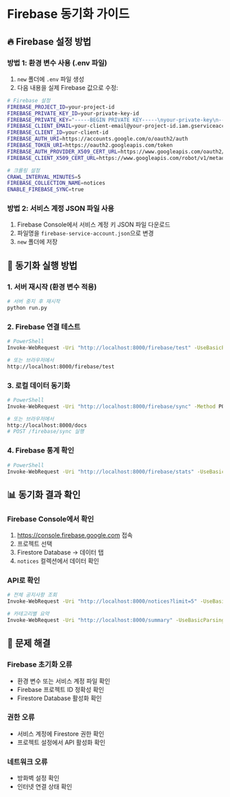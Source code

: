 # Firebase 동기화 가이드

## 🔥 Firebase 설정 방법

### 방법 1: 환경 변수 사용 (.env 파일)

1. `new` 폴더에 `.env` 파일 생성
2. 다음 내용을 실제 Firebase 값으로 수정:

```bash
# Firebase 설정
FIREBASE_PROJECT_ID=your-project-id
FIREBASE_PRIVATE_KEY_ID=your-private-key-id
FIREBASE_PRIVATE_KEY="-----BEGIN PRIVATE KEY-----\nyour-private-key\n-----END PRIVATE KEY-----\n"
FIREBASE_CLIENT_EMAIL=your-client-email@your-project-id.iam.gserviceaccount.com
FIREBASE_CLIENT_ID=your-client-id
FIREBASE_AUTH_URI=https://accounts.google.com/o/oauth2/auth
FIREBASE_TOKEN_URI=https://oauth2.googleapis.com/token
FIREBASE_AUTH_PROVIDER_X509_CERT_URL=https://www.googleapis.com/oauth2/v1/certs
FIREBASE_CLIENT_X509_CERT_URL=https://www.googleapis.com/robot/v1/metadata/x509/your-client-email%40your-project-id.iam.gserviceaccount.com

# 크롤링 설정
CRAWL_INTERVAL_MINUTES=5
FIREBASE_COLLECTION_NAME=notices
ENABLE_FIREBASE_SYNC=true
```

### 방법 2: 서비스 계정 JSON 파일 사용

1. Firebase Console에서 서비스 계정 키 JSON 파일 다운로드
2. 파일명을 `firebase-service-account.json`으로 변경
3. `new` 폴더에 저장

## 🚀 동기화 실행 방법

### 1. 서버 재시작 (환경 변수 적용)
```bash
# 서버 중지 후 재시작
python run.py
```

### 2. Firebase 연결 테스트
```bash
# PowerShell
Invoke-WebRequest -Uri "http://localhost:8000/firebase/test" -UseBasicParsing

# 또는 브라우저에서
http://localhost:8000/firebase/test
```

### 3. 로컬 데이터 동기화
```bash
# PowerShell
Invoke-WebRequest -Uri "http://localhost:8000/firebase/sync" -Method POST -UseBasicParsing

# 또는 브라우저에서
http://localhost:8000/docs
# POST /firebase/sync 실행
```

### 4. Firebase 통계 확인
```bash
# PowerShell
Invoke-WebRequest -Uri "http://localhost:8000/firebase/stats" -UseBasicParsing
```

## 📊 동기화 결과 확인

### Firebase Console에서 확인
1. https://console.firebase.google.com 접속
2. 프로젝트 선택
3. Firestore Database → 데이터 탭
4. `notices` 컬렉션에서 데이터 확인

### API로 확인
```bash
# 전체 공지사항 조회
Invoke-WebRequest -Uri "http://localhost:8000/notices?limit=5" -UseBasicParsing

# 카테고리별 요약
Invoke-WebRequest -Uri "http://localhost:8000/summary" -UseBasicParsing
```

## 🔧 문제 해결

### Firebase 초기화 오류
- 환경 변수 또는 서비스 계정 파일 확인
- Firebase 프로젝트 ID 정확성 확인
- Firestore Database 활성화 확인

### 권한 오류
- 서비스 계정에 Firestore 권한 확인
- 프로젝트 설정에서 API 활성화 확인

### 네트워크 오류
- 방화벽 설정 확인
- 인터넷 연결 상태 확인
